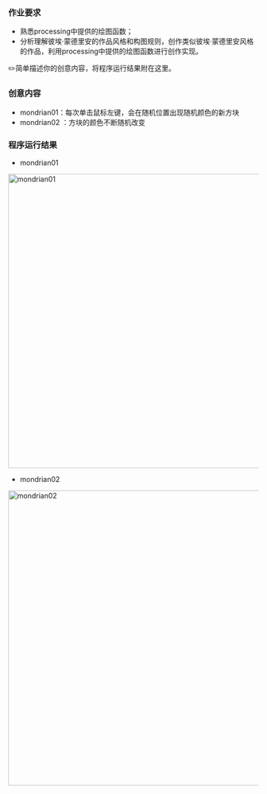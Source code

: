 ### 作业要求

- 熟悉processing中提供的绘图函数；
- 分析理解彼埃·蒙德里安的作品风格和构图规则，创作类似彼埃·蒙德里安风格的作品，利用processing中提供的绘图函数进行创作实现。

✏️简单描述你的创意内容，将程序运行结果附在这里。

### 创意内容

- mondrian01：每次单击鼠标左键，会在随机位置出现随机颜色的新方块
- mondrian02 ：方块的颜色不断随机改变

### 程序运行结果

- mondrian01

<img width="591" alt="mondrian01" src="https://user-images.githubusercontent.com/90943517/138619225-21e2ece1-d875-4d9d-b4aa-bb56786b4bdb.png">

- mondrian02

<img width="593" alt="mondrian02" src="https://user-images.githubusercontent.com/90943517/138619382-beeff1ae-12d1-49e9-a537-f5f6d5d89591.png">
